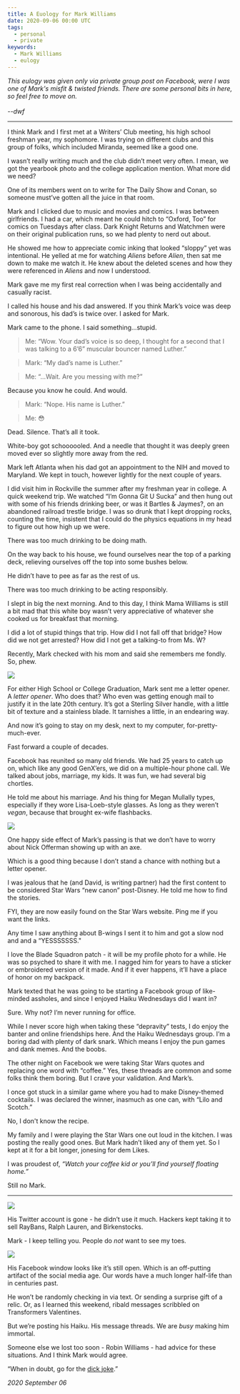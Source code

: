 ```yaml
---
title: A Euology for Mark Williams
date: 2020-09-06 00:00 UTC
tags:
  - personal
  - private
keywords:
  - Mark Williams
  - eulogy  
---
```


[dick]: https://imgur.com/gallery/v4RZRwF

_This eulogy was given only via private group post on Facebook, were I was one of Mark's misfit & twisted friends. There are some personal bits in here, so feel free to move on. 
<br/><br/>--dwf_

---

I think Mark and I first met at a Writers’ Club meeting, his high school freshman year, my sophomore. I was trying on different clubs and this group of folks, which included Miranda, seemed like a good one.

I wasn’t really writing much and the club didn’t meet very often. I mean, we got the yearbook photo and the college application mention. What more did we need?

One of its members went on to write for The Daily Show and Conan, so someone must’ve gotten all the juice in that room.

Mark and I clicked due to music and movies and comics. I was between girlfriends. I had a car, which meant he could hitch to “Oxford, Too” for comics on Tuesdays after class. Dark Knight Returns and Watchmen were on their original publication runs, so we had plenty to nerd out about.

He showed me how to appreciate comic inking that looked “sloppy” yet was intentional. He yelled at me for watching _Aliens_ before _Alien_, then sat me down to make me watch it. He knew about the deleted scenes and how they were referenced in _Aliens_ and now I understood.

Mark gave me my first real correction when I was being accidentally and casually racist.

I called his house and his dad answered. If you think Mark’s voice was deep and sonorous, his dad’s is twice over. I asked for Mark.

Mark came to the phone. I said something…stupid.

> Me: “Wow. Your dad’s voice is so deep, I thought for a second that I was talking to a 6’6” muscular bouncer named Luther.”

> Mark: “My dad’s name is Luther.”

> Me: “…Wait. Are you messing with me?”

Because you know he could. And would.

> Mark: “Nope. His name is Luther.”

> Me: 😳

Dead. Silence. That’s all it took.

White-boy got schoooooled. And a needle that thought it was deeply green moved ever so slightly more away from the red.

Mark left Atlanta when his dad got an appointment to the NIH and moved to Maryland. We kept in touch, however lightly for the next couple of years.

I did visit him in Rockville the summer after my freshman year in college. A quick weekend trip. We watched “I’m Gonna Git U Sucka” and then hung out with some of his friends drinking beer, or was it Bartles & Jaymes?, on an abandoned railroad trestle bridge. I was so drunk that I kept dropping rocks, counting the time, insistent that I could do the physics equations in my head to figure out how high up we were.

There was too much drinking to be doing math.

On the way back to his house, we found ourselves near the top of a parking deck, relieving ourselves off the top into some bushes below.

He didn’t have to pee as far as the rest of us.

There was too much drinking to be acting responsibly.

I slept in big the next morning. And to this day, I think Mama Williams is still a bit mad that this white boy wasn’t very appreciative of whatever she cooked us for breakfast that morning.

I did a lot of stupid things that trip. How did I not fall off that bridge? How did we not get arrested? How did I not get a talking-to from Ms. W?

Recently, Mark checked with his mom and said she remembers me fondly. So, phew.

![](images/mark/desk.jpg)

For either High School or College Graduation, Mark sent me a letter opener. A *letter opener*. Who does that? Who even was getting enough mail to justify it in the late 20th century. It’s got a Sterling Silver handle, with a little bit of texture and a stainless blade. It tarnishes a little, in an endearing way.

And now it’s going to stay on my desk, next to my computer, for-pretty-much-ever.

Fast forward a couple of decades.

Facebook has reunited so many old friends. We had 25 years to catch up on, which like any good GenX’ers, we did on a multiple-hour phone call. We talked about jobs, marriage, my kids. It was fun, we had several big chortles.

He told me about his marriage. And his thing for Megan Mullally types, especially if they wore Lisa-Loeb-style glasses. As long as they weren’t *vegan*, because that brought ex-wife flashbacks.

![](images/mark/nick.jpg)

One happy side effect of Mark’s passing is that we don’t have to worry about Nick Offerman showing up with an axe.

Which is a good thing because I don’t stand a chance with nothing but a letter opener.

I was jealous that he (and David, is writing partner) had the first content to be considered Star Wars “new canon” post-Disney. He told me how to find the stories.

FYI, they are now easily found on the Star Wars website. Ping me if you want the links.

Any time I saw anything about B-wings I sent it to him and got a slow nod and and a “YESSSSSSS."

I love the Blade Squadron patch - it will be my profile photo for a while. He was so psyched to share it with me. I nagged him for years to have a sticker or embroidered version of it made. And if it ever happens, it’ll have a place of honor on my backpack.

Mark texted that he was going to be starting a Facebook group of like-minded assholes, and since I enjoyed Haiku Wednesdays did I want in?

Sure. Why not? I’m never running for office.

While I never score high when taking these “depravity” tests, I do enjoy the banter and online friendships here. And the Haiku Wednesdays group. I’m a boring dad with plenty of dark snark. Which means I enjoy the pun games and dank memes. And the boobs.

The other night on Facebook we were taking Star Wars quotes and replacing one word with “coffee.” Yes, these threads are common and some folks think them boring. But I crave your validation. And Mark’s.

I once got stuck in a similar game where you had to make Disney-themed cocktails. I was declared the winner, inasmuch as one can, with “Lilo and Scotch.”

No, I don't know the recipe.

My family and I were playing the Star Wars one out loud in the kitchen. I was posting the really good ones. But Mark hadn’t liked any of them yet. So I kept at it for a bit longer, jonesing for dem Likes.

I was proudest of, _“Watch your coffee kid or you’ll find yourself floating home.”_

Still no Mark.

---

![](images/mark/mark_vans.png)

His Twitter account is gone - he didn’t use it much. Hackers kept taking it to sell RayBans, Ralph Lauren, and Birkenstocks.

Mark - I keep telling you. People do _not_ want to see my toes.

![](images/mark/green_dot.png)

His Facebook window looks like it’s still open. Which is an off-putting artifact of the social media age. Our words have a much longer half-life than in centuries past.

He won’t be randomly checking in via text. Or sending a surprise gift of a relic. Or, as I learned this weekend, ribald messages scribbled on Transformers Valentines.  

But we’re posting his Haiku. His message threads. We are _busy_ making him immortal.

Someone else we lost too soon - Robin Williams - had advice for these situations. And I think Mark would agree.

“When in doubt, go for the [dick joke][dick].”

_2020 September 06_

